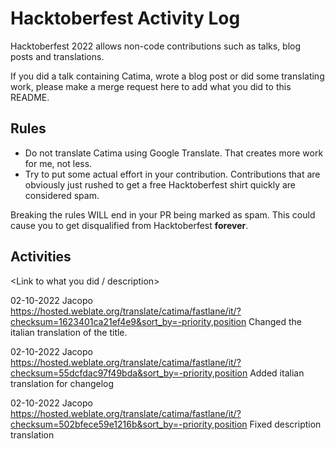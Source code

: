 # Hacktoberfest Activity Log

Hacktoberfest 2022 allows non-code contributions such as talks, blog posts and translations.

If you did a talk containing Catima, wrote a blog post or did some translating work, please make a merge request here to add what you did to this README.

## Rules
- Do not translate Catima using Google Translate. That creates more work for me, not less.
- Try to put some actual effort in your contribution. Contributions that are obviously just rushed to get a free Hacktoberfest shirt quickly are considered spam.

Breaking the rules WILL end in your PR being marked as spam. This could cause you to get disqualified from Hacktoberfest **forever**.

## Activities

  <Current date> <Your Name> <Link to what you did / description>

  
  02-10-2022 Jacopo https://hosted.weblate.org/translate/catima/fastlane/it/?checksum=1623401ca21ef4e9&sort_by=-priority,position Changed the italian translation of the title.
  
  02-10-2022 Jacopo https://hosted.weblate.org/translate/catima/fastlane/it/?checksum=55dcfdac97f49bda&sort_by=-priority,position Added italian translation for changelog
  
  02-10-2022 Jacopo https://hosted.weblate.org/translate/catima/fastlane/it/?checksum=502bfece59e1216b&sort_by=-priority,position Fixed description translation
